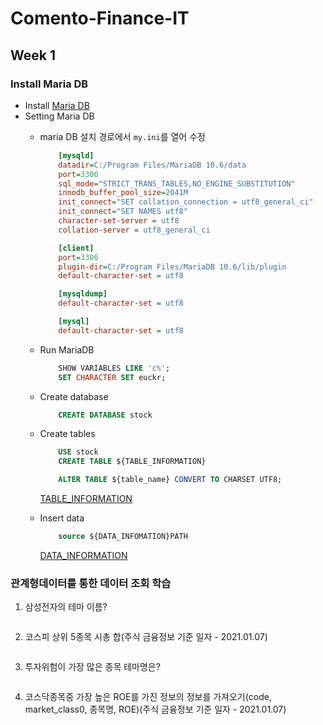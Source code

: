 # Comento-Finance-IT

## Week 1
### Install Maria DB
- Install [Maria DB](https://mariadb.org/download/)
- Setting Maria DB
  - maria DB 설치 경로에서 `my.ini`를 열어 수정
    ```ini
        [mysqld]
        datadir=C:/Program Files/MariaDB 10.6/data
        port=3306
        sql_mode="STRICT_TRANS_TABLES,NO_ENGINE_SUBSTITUTION"
        innodb_buffer_pool_size=2041M
        init_connect="SET collation_connection = utf8_general_ci" 
        init_connect="SET NAMES utf8" 
        character-set-server = utf8
        collation-server = utf8_general_ci

        [client]
        port=3306
        plugin-dir=C:/Program Files/MariaDB 10.6/lib/plugin
        default-character-set = utf8

        [mysqldump]
        default-character-set = utf8

        [mysql]
        default-character-set = utf8
    ```

  - Run MariaDB
    ```sql
        SHOW VARIABLES LIKE 'c%';
        SET CHARACTER SET euckr;
    ```
  - Create database
    ```sql
        CREATE DATABASE stock
    ```
  - Create tables
    ```sql
        USE stock
        CREATE TABLE ${TABLE_INFORMATION}

        ALTER TABLE ${table_name} CONVERT TO CHARSET UTF8;
    ```
      [TABLE_INFORMATION](https://github.com/britko/Comento-Finance-IT/tree/master/Week%201/1%EC%A3%BC%EC%B0%A8%20%EA%B3%BC%EC%A0%9C%20%EC%82%AC%EC%A0%84%20%EC%84%A4%EC%A0%95%20%EB%82%B4%EC%9A%A9(%ED%85%8C%EC%9D%B4%EB%B8%94)/%EB%8D%B0%EC%9D%B4%ED%84%B0%EC%A0%95%EB%B3%B4)
  - Insert data
    ```sql
        source ${DATA_INFOMATION}PATH
    ```
      [DATA_INFORMATION](https://github.com/britko/Comento-Finance-IT/tree/master/Week%201/1%EC%A3%BC%EC%B0%A8%20%EA%B3%BC%EC%A0%9C%20%EC%82%AC%EC%A0%84%20%EC%84%A4%EC%A0%95%20%EB%82%B4%EC%9A%A9(%ED%85%8C%EC%9D%B4%EB%B8%94)/%EB%8D%B0%EC%9D%B4%ED%84%B0%EC%A0%95%EB%B3%B4)

### 관계형데이터를 통한 데이터 조회 학습
1. 삼성전자의 테마 이름?
    ```sql

    ```
2. 코스피 상위 5종목 시총 합(주식 금융정보 기준 일자 - 2021.01.07)
    ```sql

    ```
3. 투자위험이 가장 많은 종목 테마명은?
    ```sql

    ```
4. 코스닥종목중 가장 높은 ROE를 가진 정보의 정보를 가져오기(code, market_class0, 종목명, ROE)(주식 금융정보 기준 일자 - 2021.01.07)
    ```sql

    ```